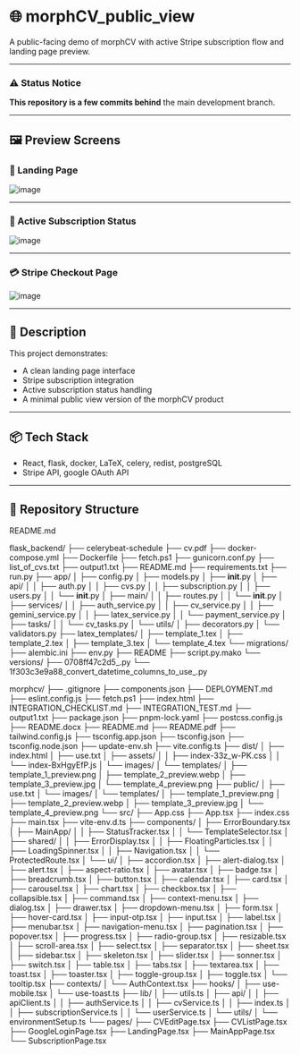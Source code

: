 # 🌐 morphCV_public_view

A public-facing demo of morphCV with active Stripe subscription flow and landing page preview.

---

### ⚠️ Status Notice
**This repository is a few commits behind** the main development branch.

---

## 🖼️ Preview Screens

### 🚀 Landing Page
![image](https://github.com/user-attachments/assets/9ee45da9-ce41-46a2-9da9-569d765ff220)

---

### 📄 Active Subscription Status
![image](https://github.com/user-attachments/assets/ecd40d6c-79fa-430d-9c34-2a639cf6f6b2)

---

### 💳 Stripe Checkout Page
![image](https://github.com/user-attachments/assets/1319bf70-9b88-4db6-a8aa-43ca345c7b37)

---

## 🧾 Description

This project demonstrates:
- A clean landing page interface
- Stripe subscription integration
- Active subscription status handling
- A minimal public view version of the morphCV product

---

## 📦 Tech Stack

- React, flask, docker, LaTeX, celery, redist, postgreSQL
- Stripe API, google OAuth API

---

## 📁 Repository Structure

README.md

flask_backend/
├── celerybeat-schedule
├── cv.pdf
├── docker-compose.yml
├── Dockerfile
├── fetch.ps1
├── gunicorn.conf.py
├── list_of_cvs.txt
├── output1.txt
├── README.md
├── requirements.txt
├── run.py
├── app/
│   ├── config.py
│   ├── models.py
│   ├── __init__.py
│   ├── api/
│   │   ├── auth.py
│   │   ├── cvs.py
│   │   ├── subscription.py
│   │   ├── users.py
│   │   └── __init__.py
│   ├── main/
│   │   ├── routes.py
│   │   └── __init__.py
│   ├── services/
│   │   ├── auth_service.py
│   │   ├── cv_service.py
│   │   ├── gemini_service.py
│   │   ├── latex_service.py
│   │   └── payment_service.py
│   ├── tasks/
│   │   └── cv_tasks.py
│   └── utils/
│       ├── decorators.py
│       └── validators.py
├── latex_templates/
│   ├── template_1.tex
│   ├── template_2.tex
│   ├── template_3.tex
│   └── template_4.tex
└── migrations/
    ├── alembic.ini
    ├── env.py
    ├── README
    ├── script.py.mako
    └── versions/
        ├── 0708ff47c2d5_.py
        └── 1f303c3e9a88_convert_datetime_columns_to_use_.py

morphcv/
├── .gitignore
├── components.json
├── DEPLOYMENT.md
├── eslint.config.js
├── fetch.ps1
├── index.html
├── INTEGRATION_CHECKLIST.md
├── INTEGRATION_TEST.md
├── output1.txt
├── package.json
├── pnpm-lock.yaml
├── postcss.config.js
├── README.docx
├── README.md
├── README.pdf
├── tailwind.config.js
├── tsconfig.app.json
├── tsconfig.json
├── tsconfig.node.json
├── update-env.sh
├── vite.config.ts
├── dist/
│   ├── index.html
│   ├── use.txt
│   ├── assets/
│   │   ├── index-33z_w-PK.css
│   │   └── index-BxHgyEfP.js
│   └── images/
│       └── templates/
│           ├── template_1_preview.png
│           ├── template_2_preview.webp
│           ├── template_3_preview.jpg
│           └── template_4_preview.png
├── public/
│   ├── use.txt
│   └── images/
│       └── templates/
│           ├── template_1_preview.png
│           ├── template_2_preview.webp
│           ├── template_3_preview.jpg
│           └── template_4_preview.png
└── src/
    ├── App.css
    ├── App.tsx
    ├── index.css
    ├── main.tsx
    ├── vite-env.d.ts
    ├── components/
    │   ├── ErrorBoundary.tsx
    │   ├── MainApp/
    │   │   ├── StatusTracker.tsx
    │   │   └── TemplateSelector.tsx
    │   ├── shared/
    │   │   ├── ErrorDisplay.tsx
    │   │   ├── FloatingParticles.tsx
    │   │   ├── LoadingSpinner.tsx
    │   │   ├── Navigation.tsx
    │   │   └── ProtectedRoute.tsx
    │   └── ui/
    │       ├── accordion.tsx
    │       ├── alert-dialog.tsx
    │       ├── alert.tsx
    │       ├── aspect-ratio.tsx
    │       ├── avatar.tsx
    │       ├── badge.tsx
    │       ├── breadcrumb.tsx
    │       ├── button.tsx
    │       ├── calendar.tsx
    │       ├── card.tsx
    │       ├── carousel.tsx
    │       ├── chart.tsx
    │       ├── checkbox.tsx
    │       ├── collapsible.tsx
    │       ├── command.tsx
    │       ├── context-menu.tsx
    │       ├── dialog.tsx
    │       ├── drawer.tsx
    │       ├── dropdown-menu.tsx
    │       ├── form.tsx
    │       ├── hover-card.tsx
    │       ├── input-otp.tsx
    │       ├── input.tsx
    │       ├── label.tsx
    │       ├── menubar.tsx
    │       ├── navigation-menu.tsx
    │       ├── pagination.tsx
    │       ├── popover.tsx
    │       ├── progress.tsx
    │       ├── radio-group.tsx
    │       ├── resizable.tsx
    │       ├── scroll-area.tsx
    │       ├── select.tsx
    │       ├── separator.tsx
    │       ├── sheet.tsx
    │       ├── sidebar.tsx
    │       ├── skeleton.tsx
    │       ├── slider.tsx
    │       ├── sonner.tsx
    │       ├── switch.tsx
    │       ├── table.tsx
    │       ├── tabs.tsx
    │       ├── textarea.tsx
    │       ├── toast.tsx
    │       ├── toaster.tsx
    │       ├── toggle-group.tsx
    │       ├── toggle.tsx
    │       └── tooltip.tsx
    ├── contexts/
    │   └── AuthContext.tsx
    ├── hooks/
    │   ├── use-mobile.tsx
    │   └── use-toast.ts
    ├── lib/
    │   ├── utils.ts
    │   ├── api/
    │   │   ├── apiClient.ts
    │   │   ├── authService.ts
    │   │   ├── cvService.ts
    │   │   ├── index.ts
    │   │   ├── subscriptionService.ts
    │   │   └── userService.ts
    │   └── utils/
    │       └── environmentSetup.ts
    └── pages/
        ├── CVEditPage.tsx
        ├── CVListPage.tsx
        ├── GoogleLoginPage.tsx
        ├── LandingPage.tsx
        ├── MainAppPage.tsx
        └── SubscriptionPage.tsx
